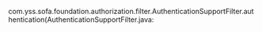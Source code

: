 com.yss.sofa.foundation.authorization.filter.AuthenticationSupportFilter.authentication(AuthenticationSupportFilter.java: